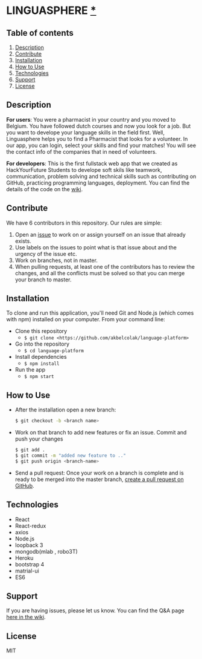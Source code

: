 # LINGUASPHERE [*](https://language-platform.herokuapp.com/)

## Table of contents

1. [Description](#Description)
2. [Contribute](#contribute)
3. [Installation](#Installation)
4. [How to Use](#How-to-Use)
5. [Technologies](#Technologies)
6. [Support](#Support)
7. [License](#License)

## Description

**For users**:
You were a pharmacist in your country and you moved to Belgium. You have followed dutch courses and now you look for a job. But you want to develope your language skills in the field first. Well, Linguasphere helps you to find a Pharmacist that looks for a volunteer. In our app, you can login, select your skills and find your matches! You will see the contact info of the companies that in need of volunteers.

**For developers**:
This is the first fullstack web app that we created as HackYourFuture Students to develope soft skils like teamwork, communication, problem solving and technical skills such as contributing on GitHub, practicing programming languages, deployment. You can find the details of the code on the [wiki](https://github.com/akbelcolak/language-platform/wiki).

## Contribute

We have 6 contributors in this repository. Our rules are simple:

1. Open an [issue](https://github.com/akbelcolak/language-platform/issues) to work on or assign yourself on an issue that already exists.
2. Use labels on the issues to point what is that issue about and the urgency of the issue etc.
3. Work on branches, not in master.
4. When pulling requests, at least one of the contributors has to review the changes, and all the conflicts must be solved so that you can merge your branch to master.

## Installation

To clone and run this application, you'll need Git and Node.js (which comes with npm) installed on your computer. From your command line:

- Clone this repository
  - `$ git clone <https://github.com/akbelcolak/language-platform>`
- Go into the repository
  - `$ cd language-platform`
- Install dependencies
  - `$ npm install`
- Run the app
  - `$ npm start`
  
## How to Use

- After the installation open a new branch:
  ```bash
  $ git checkout -b <branch name>
  ```
- Work on that branch to add new features or fix an issue. Commit and push your changes
  ```bash
  $ git add .
  $ git commit -m "added new feature to .."
  $ git push origin <branch-name>
  ```
- Send a pull request: Once your work on a branch is complete and is ready to be merged into the master branch, [create a pull request on GitHub](https://help.github.com/en/github/collaborating-with-issues-and-pull-requests/creating-a-pull-request).

## Technologies

* React
* React-redux
* axios
* Node.js
* loopback 3
* mongodb(mlab , robo3T)
* Heroku
* bootstrap 4
* matrial-ui
* ES6

## Support

If you are having issues, please let us know. You can find the Q&A page [here in the wiki](https://github.com/akbelcolak/language-platform/wiki/Q&A).

## License

 MIT
